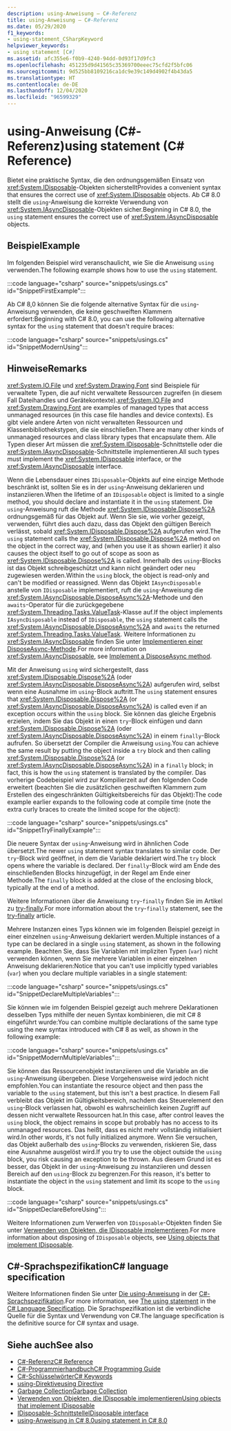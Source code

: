 ```yaml
---
description: using-Anweisung – C#-Referenz
title: using-Anweisung – C#-Referenz
ms.date: 05/29/2020
f1_keywords:
- using-statement_CSharpKeyword
helpviewer_keywords:
- using statement [C#]
ms.assetid: afc355e6-f0b9-4240-94dd-0d93f17d9fc3
ms.openlocfilehash: 451235d9d41565c35369700eeec75cfd2f5bfc06
ms.sourcegitcommit: 9d525bb8109216ca1dc9e39c149d4902f4b43da5
ms.translationtype: HT
ms.contentlocale: de-DE
ms.lasthandoff: 12/04/2020
ms.locfileid: "96599329"
---
```

# <a name="using-statement-c-reference"></a><span data-ttu-id="1db87-103">using-Anweisung (C#-Referenz)</span><span class="sxs-lookup"><span data-stu-id="1db87-103">using statement (C# Reference)</span></span>

<span data-ttu-id="1db87-104">Bietet eine praktische Syntax, die den ordnungsgemäßen Einsatz von <xref:System.IDisposable>-Objekten sicherstellt</span><span class="sxs-lookup"><span data-stu-id="1db87-104">Provides a convenient syntax that ensures the correct use of <xref:System.IDisposable> objects.</span></span> <span data-ttu-id="1db87-105">Ab C# 8.0 stellt die `using`-Anweisung die korrekte Verwendung von <xref:System.IAsyncDisposable>-Objekten sicher.</span><span class="sxs-lookup"><span data-stu-id="1db87-105">Beginning in C# 8.0, the `using` statement ensures the correct use of <xref:System.IAsyncDisposable> objects.</span></span>

## <a name="example"></a><span data-ttu-id="1db87-106">Beispiel</span><span class="sxs-lookup"><span data-stu-id="1db87-106">Example</span></span>

<span data-ttu-id="1db87-107">Im folgenden Beispiel wird veranschaulicht, wie Sie die Anweisung `using` verwenden.</span><span class="sxs-lookup"><span data-stu-id="1db87-107">The following example shows how to use the `using` statement.</span></span>

:::code language="csharp" source="snippets/usings.cs" id="SnippetFirstExample":::

<span data-ttu-id="1db87-108">Ab C# 8,0 können Sie die folgende alternative Syntax für die `using`-Anweisung verwenden, die keine geschweiften Klammern erfordert:</span><span class="sxs-lookup"><span data-stu-id="1db87-108">Beginning with C# 8.0, you can use the following alternative syntax for the `using` statement that doesn't require braces:</span></span>

:::code language="csharp" source="snippets/usings.cs" id="SnippetModernUsing":::

## <a name="remarks"></a><span data-ttu-id="1db87-109">Hinweise</span><span class="sxs-lookup"><span data-stu-id="1db87-109">Remarks</span></span>

<span data-ttu-id="1db87-110"><xref:System.IO.File> und <xref:System.Drawing.Font> sind Beispiele für verwaltete Typen, die auf nicht verwaltete Ressourcen zugreifen (in diesem Fall Dateihandles und Gerätekontexte).</span><span class="sxs-lookup"><span data-stu-id="1db87-110"><xref:System.IO.File> and <xref:System.Drawing.Font> are examples of managed types that access unmanaged resources (in this case file handles and device contexts).</span></span> <span data-ttu-id="1db87-111">Es gibt viele andere Arten von nicht verwalteten Ressourcen und Klassenbibliothekstypen, die sie einschließen.</span><span class="sxs-lookup"><span data-stu-id="1db87-111">There are many other kinds of unmanaged resources and class library types that encapsulate them.</span></span> <span data-ttu-id="1db87-112">Alle Typen dieser Art müssen die <xref:System.IDisposable>-Schnittstelle oder die <xref:System.IAsyncDisposable>-Schnittstelle implementieren.</span><span class="sxs-lookup"><span data-stu-id="1db87-112">All such types must implement the <xref:System.IDisposable> interface, or the <xref:System.IAsyncDisposable> interface.</span></span>

<span data-ttu-id="1db87-113">Wenn die Lebensdauer eines `IDisposable`-Objekts auf eine einzige Methode beschränkt ist, sollten Sie es in der `using`-Anweisung deklarieren und instanziieren.</span><span class="sxs-lookup"><span data-stu-id="1db87-113">When the lifetime of an `IDisposable` object is limited to a single method, you should declare and instantiate it in the `using` statement.</span></span> <span data-ttu-id="1db87-114">Die `using`-Anweisung ruft die Methode <xref:System.IDisposable.Dispose%2A> ordnungsgemäß für das Objekt auf. Wenn Sie sie, wie vorher gezeigt, verwenden, führt dies auch dazu, dass das Objekt den gültigen Bereich verlässt, sobald <xref:System.IDisposable.Dispose%2A> aufgerufen wird.</span><span class="sxs-lookup"><span data-stu-id="1db87-114">The `using` statement calls the <xref:System.IDisposable.Dispose%2A> method on the object in the correct way, and (when you use it as shown earlier) it also causes the object itself to go out of scope as soon as <xref:System.IDisposable.Dispose%2A> is called.</span></span> <span data-ttu-id="1db87-115">Innerhalb des `using`-Blocks ist das Objekt schreibgeschützt und kann nicht geändert oder neu zugewiesen werden.</span><span class="sxs-lookup"><span data-stu-id="1db87-115">Within the `using` block, the object is read-only and can't be modified or reassigned.</span></span> <span data-ttu-id="1db87-116">Wenn das Objekt `IAsyncDisposable` anstelle von `IDisposable` implementiert, ruft die `using`-Anweisung die <xref:System.IAsyncDisposable.DisposeAsync%2A>-Methode und den `awaits`-Operator für die zurückgegebene <xref:System.Threading.Tasks.ValueTask>-Klasse auf.</span><span class="sxs-lookup"><span data-stu-id="1db87-116">If the object implements `IAsyncDisposable` instead of `IDisposable`, the `using` statement calls the <xref:System.IAsyncDisposable.DisposeAsync%2A> and `awaits` the returned <xref:System.Threading.Tasks.ValueTask>.</span></span> <span data-ttu-id="1db87-117">Weitere Informationen zu <xref:System.IAsyncDisposable> finden Sie unter [Implementieren einer DisposeAsync-Methode](../../../standard/garbage-collection/implementing-disposeasync.md).</span><span class="sxs-lookup"><span data-stu-id="1db87-117">For more information on <xref:System.IAsyncDisposable>, see [Implement a DisposeAsync method](../../../standard/garbage-collection/implementing-disposeasync.md).</span></span>

<span data-ttu-id="1db87-118">Mit der Anweisung `using` wird sichergestellt, dass <xref:System.IDisposable.Dispose%2A> (oder <xref:System.IAsyncDisposable.DisposeAsync%2A>) aufgerufen wird, selbst wenn eine Ausnahme im `using`-Block auftritt.</span><span class="sxs-lookup"><span data-stu-id="1db87-118">The `using` statement ensures that <xref:System.IDisposable.Dispose%2A> (or <xref:System.IAsyncDisposable.DisposeAsync%2A>) is called even if an exception occurs within the `using` block.</span></span> <span data-ttu-id="1db87-119">Sie können das gleiche Ergebnis erzielen, indem Sie das Objekt in einen `try`-Block einfügen und dann <xref:System.IDisposable.Dispose%2A> (oder <xref:System.IAsyncDisposable.DisposeAsync%2A>) in einem `finally`-Block aufrufen. So übersetzt der Compiler die Anweisung `using`.</span><span class="sxs-lookup"><span data-stu-id="1db87-119">You can achieve the same result by putting the object inside a `try` block and then calling <xref:System.IDisposable.Dispose%2A> (or <xref:System.IAsyncDisposable.DisposeAsync%2A>) in a `finally` block; in fact, this is how the `using` statement is translated by the compiler.</span></span> <span data-ttu-id="1db87-120">Das vorherige Codebeispiel wird zur Kompilierzeit auf den folgenden Code erweitert (beachten Sie die zusätzlichen geschweiften Klammern zum Erstellen des eingeschränkten Gültigkeitsbereichs für das Objekt):</span><span class="sxs-lookup"><span data-stu-id="1db87-120">The code example earlier expands to the following code at compile time (note the extra curly braces to create the limited scope for the object):</span></span>

:::code language="csharp" source="snippets/usings.cs" id="SnippetTryFinallyExample":::

<span data-ttu-id="1db87-121">Die neuere Syntax der `using`-Anweisung wird in ähnlichen Code übersetzt.</span><span class="sxs-lookup"><span data-stu-id="1db87-121">The newer `using` statement syntax translates to similar code.</span></span> <span data-ttu-id="1db87-122">Der `try`-Block wird geöffnet, in dem die Variable deklariert wird.</span><span class="sxs-lookup"><span data-stu-id="1db87-122">The `try` block opens where the variable is declared.</span></span> <span data-ttu-id="1db87-123">Der `finally`-Block wird am Ende des einschließenden Blocks hinzugefügt, in der Regel am Ende einer Methode.</span><span class="sxs-lookup"><span data-stu-id="1db87-123">The `finally` block is added at the close of the enclosing block, typically at the end of a method.</span></span>

<span data-ttu-id="1db87-124">Weitere Informationen über die Anweisung `try`-`finally` finden Sie im Artikel zu [try-finally](try-finally.md).</span><span class="sxs-lookup"><span data-stu-id="1db87-124">For more information about the `try`-`finally` statement, see the [try-finally](try-finally.md) article.</span></span>

<span data-ttu-id="1db87-125">Mehrere Instanzen eines Typs können wie im folgenden Beispiel gezeigt in einer einzelnen `using`-Anweisung deklariert werden.</span><span class="sxs-lookup"><span data-stu-id="1db87-125">Multiple instances of a type can be declared in a single `using` statement, as shown in the following example.</span></span> <span data-ttu-id="1db87-126">Beachten Sie, dass Sie Variablen mit impliziten Typen (`var`) nicht verwenden können, wenn Sie mehrere Variablen in einer einzelnen Anweisung deklarieren:</span><span class="sxs-lookup"><span data-stu-id="1db87-126">Notice that you can't use implicitly typed variables (`var`) when you declare multiple variables in a single statement:</span></span>

:::code language="csharp" source="snippets/usings.cs" id="SnippetDeclareMultipleVariables":::

<span data-ttu-id="1db87-127">Sie können wie im folgenden Beispiel gezeigt auch mehrere Deklarationen desselben Typs mithilfe der neuen Syntax kombinieren, die mit C# 8 eingeführt wurde:</span><span class="sxs-lookup"><span data-stu-id="1db87-127">You can combine multiple declarations of the same type using the new syntax introduced with C# 8 as well, as shown in the following example:</span></span>

:::code language="csharp" source="snippets/usings.cs" id="SnippetModernMultipleVariables":::

<span data-ttu-id="1db87-128">Sie können das Ressourcenobjekt instanziieren und die Variable an die `using`-Anweisung übergeben. Diese Vorgehensweise wird jedoch nicht empfohlen.</span><span class="sxs-lookup"><span data-stu-id="1db87-128">You can instantiate the resource object and then pass the variable to the `using` statement, but this isn't a best practice.</span></span> <span data-ttu-id="1db87-129">In diesem Fall verbleibt das Objekt im Gültigkeitsbereich, nachdem das Steuerelement den `using`-Block verlassen hat, obwohl es wahrscheinlich keinen Zugriff auf dessen nicht verwaltete Ressourcen hat.</span><span class="sxs-lookup"><span data-stu-id="1db87-129">In this case, after control leaves the `using` block, the object remains in scope but probably has no access to its unmanaged resources.</span></span> <span data-ttu-id="1db87-130">Das heißt, dass es nicht mehr vollständig initialisiert wird.</span><span class="sxs-lookup"><span data-stu-id="1db87-130">In other words, it's not fully initialized anymore.</span></span> <span data-ttu-id="1db87-131">Wenn Sie versuchen, das Objekt außerhalb des `using`-Blocks zu verwenden, riskieren Sie, dass eine Ausnahme ausgelöst wird.</span><span class="sxs-lookup"><span data-stu-id="1db87-131">If you try to use the object outside the `using` block, you risk causing an exception to be thrown.</span></span> <span data-ttu-id="1db87-132">Aus diesem Grund ist es besser, das Objekt in der `using`-Anweisung zu instanziieren und dessen Bereich auf den `using`-Block zu begrenzen.</span><span class="sxs-lookup"><span data-stu-id="1db87-132">For this reason, it's better to instantiate the object in the `using` statement and limit its scope to the `using` block.</span></span>

:::code language="csharp" source="snippets/usings.cs" id="SnippetDeclareBeforeUsing":::

<span data-ttu-id="1db87-133">Weitere Informationen zum Verwerfen von `IDisposable`-Objekten finden Sie unter [Verwenden von Objekten, die IDisposable implementieren](../../../standard/garbage-collection/using-objects.md).</span><span class="sxs-lookup"><span data-stu-id="1db87-133">For more information about disposing of `IDisposable` objects, see [Using objects that implement IDisposable](../../../standard/garbage-collection/using-objects.md).</span></span>

## <a name="c-language-specification"></a><span data-ttu-id="1db87-134">C#-Sprachspezifikation</span><span class="sxs-lookup"><span data-stu-id="1db87-134">C# language specification</span></span>

<span data-ttu-id="1db87-135">Weitere Informationen finden Sie unter [Die using-Anweisung](~/_csharplang/spec/statements.md#the-using-statement) in der [C#-Sprachspezifikation](/dotnet/csharp/language-reference/language-specification/introduction).</span><span class="sxs-lookup"><span data-stu-id="1db87-135">For more information, see [The using statement](~/_csharplang/spec/statements.md#the-using-statement) in the [C# Language Specification](/dotnet/csharp/language-reference/language-specification/introduction).</span></span> <span data-ttu-id="1db87-136">Die Sprachspezifikation ist die verbindliche Quelle für die Syntax und Verwendung von C#.</span><span class="sxs-lookup"><span data-stu-id="1db87-136">The language specification is the definitive source for C# syntax and usage.</span></span>

## <a name="see-also"></a><span data-ttu-id="1db87-137">Siehe auch</span><span class="sxs-lookup"><span data-stu-id="1db87-137">See also</span></span>

- [<span data-ttu-id="1db87-138">C#-Referenz</span><span class="sxs-lookup"><span data-stu-id="1db87-138">C# Reference</span></span>](../index.md)
- [<span data-ttu-id="1db87-139">C#-Programmierhandbuch</span><span class="sxs-lookup"><span data-stu-id="1db87-139">C# Programming Guide</span></span>](../../programming-guide/index.md)
- [<span data-ttu-id="1db87-140">C#-Schlüsselwörter</span><span class="sxs-lookup"><span data-stu-id="1db87-140">C# Keywords</span></span>](index.md)
- [<span data-ttu-id="1db87-141">using-Direktive</span><span class="sxs-lookup"><span data-stu-id="1db87-141">using Directive</span></span>](using-directive.md)
- [<span data-ttu-id="1db87-142">Garbage Collection</span><span class="sxs-lookup"><span data-stu-id="1db87-142">Garbage Collection</span></span>](../../../standard/garbage-collection/index.md)
- [<span data-ttu-id="1db87-143">Verwenden von Objekten, die IDisposable implementieren</span><span class="sxs-lookup"><span data-stu-id="1db87-143">Using objects that implement IDisposable</span></span>](../../../standard/garbage-collection/using-objects.md)
- [<span data-ttu-id="1db87-144">IDisposable-Schnittstelle</span><span class="sxs-lookup"><span data-stu-id="1db87-144">IDisposable interface</span></span>](xref:System.IDisposable)
- [<span data-ttu-id="1db87-145">using-Anweisung in C# 8.0</span><span class="sxs-lookup"><span data-stu-id="1db87-145">using statement in C# 8.0</span></span>](~/_csharplang/proposals/csharp-8.0/using.md)
